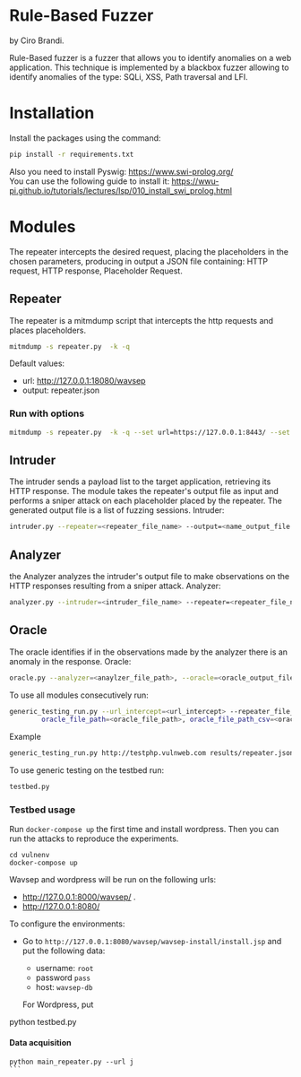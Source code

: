 # Rule-Based Fuzzer
by Ciro Brandi.

Rule-Based fuzzer is a fuzzer that allows you to identify anomalies on a web application. This technique is implemented by a blackbox fuzzer allowing to identify anomalies of the type: SQLi, XSS, Path traversal and LFI.
# Installation
Install the packages using the command:
```bash 
pip install -r requirements.txt
```
Also you need to install Pyswig: https://www.swi-prolog.org/  
You can use the following guide to install it: 
https://wwu-pi.github.io/tutorials/lectures/lsp/010_install_swi_prolog.html  


# Modules
The repeater intercepts the desired request, placing the placeholders in the chosen parameters, producing in output a JSON file containing: HTTP request, HTTP response, Placeholder Request.
## Repeater   
The repeater is a mitmdump script that intercepts the http requests and places placeholders.   

```bash 
mitmdump -s repeater.py  -k -q
```  
Default values: 
- url: http://127.0.0.1:18080/wavsep 
- output: repeater.json  

### Run with options  
```bash
mitmdump -s repeater.py  -k -q --set url=https://127.0.0.1:8443/ --set output=owasp-cmd.json
```
## Intruder  
The intruder sends a payload list to the target application, retrieving its HTTP response. The module takes the repeater's output file as input and performs a sniper attack on each placeholder placed by the repeater. The generated output file is a list of fuzzing sessions.
Intruder:
```bash 
intruder.py --repeater=<repeater_file_name> --output=<name_output_file.json> (--verbose=True)
```   

## Analyzer  
the Analyzer analyzes the intruder's output file to make observations on the HTTP responses resulting from a sniper attack.
Analyzer:
```bash 
analyzer.py --intruder=<intruder_file_name> --repeater=<repeater_file_name> --analyzer=<analyzer_output_file>
```


## Oracle 
The oracle identifies if in the observations made by the analyzer there is an anomaly in the response.
Oracle:
```bash 
oracle.py --analyzer=<anaylzer_file_path>, --oracle=<oracle_output_file_path> --csv=<oracle_output_file_path>
```
To use all modules consecutively run:
```bash 
generic_testing_run.py --url_intercept=<url_intercept> --repeater_file_path=<repeater_file_path> intruder_file_path=<intruder_file_path>, <analyzer_file_path_csv>, <analyzer_file_path_json>,
        oracle_file_path=<oracle_file_path>, oracle_file_path_csv=<oracle_file_path_csv>
```
Example
```bash
generic_testing_run.py http://testphp.vulnweb.com results/repeater.json results/intruder.json results/observer.csv results/observer.json
```
To use generic testing on the testbed run:
```bash
testbed.py
```


### Testbed usage 
Run `docker-compose up` the first time and install wordpress. 
Then you can run the attacks to reproduce the experiments.   
``` 
cd vulnenv 
docker-compose up 
``` 

Wavsep and wordpress will be run on the following urls:   
* http://127.0.0.1:8000/wavsep/ . 
* http://127.0.0.1:8080/     


To configure the environments:
- Go to `http://127.0.0.1:8080/wavsep/wavsep-install/install.jsp` and put the following data:
  - username: `root` 
  - password `pass`
  - host: `wavsep-db`

  For Wordpress, put

python testbed.py




#### Data acquisition  
``` 
python main_repeater.py --url j
``` 